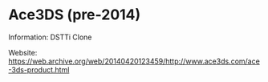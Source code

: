 # Ace3DS (pre-2014)

Information:
DSTTi Clone

Website:
https://web.archive.org/web/20140420123459/http://www.ace3ds.com/ace-3ds-product.html
